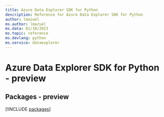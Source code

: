 ```yaml
---
title: Azure Data Explorer SDK for Python
description: Reference for Azure Data Explorer SDK for Python
author: lmazuel
ms.author: lmazuel
ms.data: 01/18/2023
ms.topic: reference
ms.devlang: python
ms.service: dataexplorer
---
```

# Azure Data Explorer SDK for Python - preview
## Packages - preview
[!INCLUDE [packages](data-explorer-index.md)]